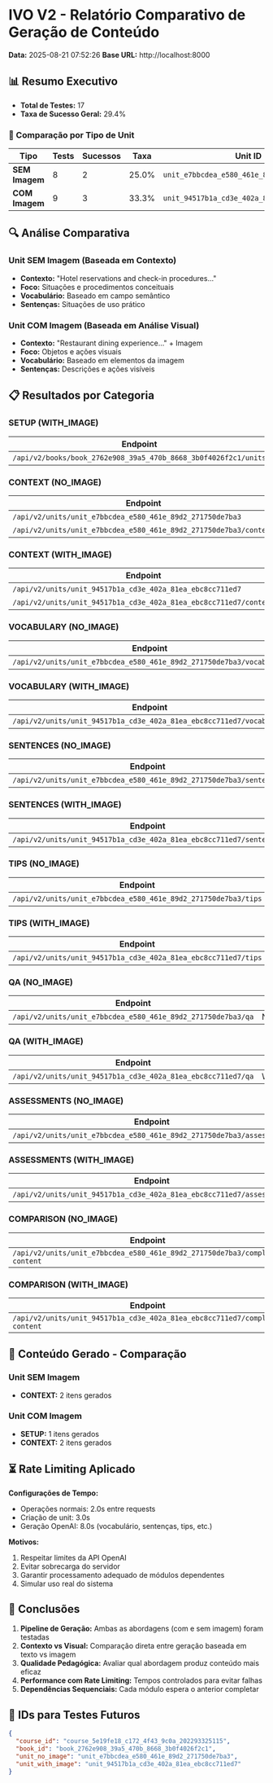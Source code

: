 # IVO V2 - Relatório Comparativo de Geração de Conteúdo

**Data:** 2025-08-21 07:52:26
**Base URL:** http://localhost:8000

## 📊 Resumo Executivo

- **Total de Testes:** 17
- **Taxa de Sucesso Geral:** 29.4%

### 🎯 Comparação por Tipo de Unit

| Tipo | Tests | Sucessos | Taxa | Unit ID |
|------|-------|----------|------|---------|
| **SEM Imagem** | 8 | 2 | 25.0% | `unit_e7bbcdea_e580_461e_89d2_271750de7ba3` |
| **COM Imagem** | 9 | 3 | 33.3% | `unit_94517b1a_cd3e_402a_81ea_ebc8cc711ed7` |

## 🔍 Análise Comparativa

### Unit SEM Imagem (Baseada em Contexto)
- **Contexto:** "Hotel reservations and check-in procedures..."
- **Foco:** Situações e procedimentos conceituais
- **Vocabulário:** Baseado em campo semântico
- **Sentenças:** Situações de uso prático

### Unit COM Imagem (Baseada em Análise Visual)
- **Contexto:** "Restaurant dining experience..." + Imagem
- **Foco:** Objetos e ações visuais
- **Vocabulário:** Baseado em elementos da imagem
- **Sentenças:** Descrições e ações visíveis

## 📋 Resultados por Categoria

### SETUP (WITH_IMAGE)

| Endpoint | Tipo | Status | Tempo | Resultado |
|----------|------|--------|-------|-----------|
| `/api/v2/books/book_2762e908_39a5_470b_8668_3b0f4026f2c1/units` | WITH_IMAGE | 200 | 3281ms | ✅ |
### CONTEXT (NO_IMAGE)

| Endpoint | Tipo | Status | Tempo | Resultado |
|----------|------|--------|-------|-----------|
| `/api/v2/units/unit_e7bbcdea_e580_461e_89d2_271750de7ba3` | NO_IMAGE | 200 | 1231ms | ✅ |
| `/api/v2/units/unit_e7bbcdea_e580_461e_89d2_271750de7ba3/context` | NO_IMAGE | 200 | 1570ms | ✅ |
### CONTEXT (WITH_IMAGE)

| Endpoint | Tipo | Status | Tempo | Resultado |
|----------|------|--------|-------|-----------|
| `/api/v2/units/unit_94517b1a_cd3e_402a_81ea_ebc8cc711ed7` | WITH_IMAGE | 200 | 1003ms | ✅ |
| `/api/v2/units/unit_94517b1a_cd3e_402a_81ea_ebc8cc711ed7/context` | WITH_IMAGE | 200 | 1062ms | ✅ |
### VOCABULARY (NO_IMAGE)

| Endpoint | Tipo | Status | Tempo | Resultado |
|----------|------|--------|-------|-----------|
| `/api/v2/units/unit_e7bbcdea_e580_461e_89d2_271750de7ba3/vocabulary` | NO_IMAGE | 0 | 60009ms | ❌ |
### VOCABULARY (WITH_IMAGE)

| Endpoint | Tipo | Status | Tempo | Resultado |
|----------|------|--------|-------|-----------|
| `/api/v2/units/unit_94517b1a_cd3e_402a_81ea_ebc8cc711ed7/vocabulary` | WITH_IMAGE | 0 | 60012ms | ❌ |
### SENTENCES (NO_IMAGE)

| Endpoint | Tipo | Status | Tempo | Resultado |
|----------|------|--------|-------|-----------|
| `/api/v2/units/unit_e7bbcdea_e580_461e_89d2_271750de7ba3/sentences` | NO_IMAGE | 500 | 34391ms | ❌ |
### SENTENCES (WITH_IMAGE)

| Endpoint | Tipo | Status | Tempo | Resultado |
|----------|------|--------|-------|-----------|
| `/api/v2/units/unit_94517b1a_cd3e_402a_81ea_ebc8cc711ed7/sentences` | WITH_IMAGE | 500 | 43247ms | ❌ |
### TIPS (NO_IMAGE)

| Endpoint | Tipo | Status | Tempo | Resultado |
|----------|------|--------|-------|-----------|
| `/api/v2/units/unit_e7bbcdea_e580_461e_89d2_271750de7ba3/tips` | NO_IMAGE | 400 | 276ms | ❌ |
### TIPS (WITH_IMAGE)

| Endpoint | Tipo | Status | Tempo | Resultado |
|----------|------|--------|-------|-----------|
| `/api/v2/units/unit_94517b1a_cd3e_402a_81ea_ebc8cc711ed7/tips` | WITH_IMAGE | 400 | 276ms | ❌ |
### QA (NO_IMAGE)

| Endpoint | Tipo | Status | Tempo | Resultado |
|----------|------|--------|-------|-----------|
| `/api/v2/units/unit_e7bbcdea_e580_461e_89d2_271750de7ba3/qa` | NO_IMAGE | 400 | 261ms | ❌ |
### QA (WITH_IMAGE)

| Endpoint | Tipo | Status | Tempo | Resultado |
|----------|------|--------|-------|-----------|
| `/api/v2/units/unit_94517b1a_cd3e_402a_81ea_ebc8cc711ed7/qa` | WITH_IMAGE | 429 | 20ms | ❌ |
### ASSESSMENTS (NO_IMAGE)

| Endpoint | Tipo | Status | Tempo | Resultado |
|----------|------|--------|-------|-----------|
| `/api/v2/units/unit_e7bbcdea_e580_461e_89d2_271750de7ba3/assessments` | NO_IMAGE | 400 | 429ms | ❌ |
### ASSESSMENTS (WITH_IMAGE)

| Endpoint | Tipo | Status | Tempo | Resultado |
|----------|------|--------|-------|-----------|
| `/api/v2/units/unit_94517b1a_cd3e_402a_81ea_ebc8cc711ed7/assessments` | WITH_IMAGE | 429 | 13ms | ❌ |
### COMPARISON (NO_IMAGE)

| Endpoint | Tipo | Status | Tempo | Resultado |
|----------|------|--------|-------|-----------|
| `/api/v2/units/unit_e7bbcdea_e580_461e_89d2_271750de7ba3/complete-content` | NO_IMAGE | 404 | 17ms | ❌ |
### COMPARISON (WITH_IMAGE)

| Endpoint | Tipo | Status | Tempo | Resultado |
|----------|------|--------|-------|-----------|
| `/api/v2/units/unit_94517b1a_cd3e_402a_81ea_ebc8cc711ed7/complete-content` | WITH_IMAGE | 404 | 57ms | ❌ |

## 🎯 Conteúdo Gerado - Comparação

### Unit SEM Imagem
- **CONTEXT:** 2 itens gerados

### Unit COM Imagem
- **SETUP:** 1 itens gerados
- **CONTEXT:** 2 itens gerados

## ⏳ Rate Limiting Aplicado

**Configurações de Tempo:**
- Operações normais: 2.0s entre requests
- Criação de unit: 3.0s
- Geração OpenAI: 8.0s (vocabulário, sentenças, tips, etc.)

**Motivos:**
1. Respeitar limites da API OpenAI
2. Evitar sobrecarga do servidor
3. Garantir processamento adequado de módulos dependentes
4. Simular uso real do sistema

## 📝 Conclusões

1. **Pipeline de Geração:** Ambas as abordagens (com e sem imagem) foram testadas
2. **Contexto vs Visual:** Comparação direta entre geração baseada em texto vs imagem
3. **Qualidade Pedagógica:** Avaliar qual abordagem produz conteúdo mais eficaz
4. **Performance com Rate Limiting:** Tempos controlados para evitar falhas
5. **Dependências Sequenciais:** Cada módulo espera o anterior completar

## 🔧 IDs para Testes Futuros

```json
{
  "course_id": "course_5e19fe18_c172_4f43_9c0a_202293325115",
  "book_id": "book_2762e908_39a5_470b_8668_3b0f4026f2c1",
  "unit_no_image": "unit_e7bbcdea_e580_461e_89d2_271750de7ba3",
  "unit_with_image": "unit_94517b1a_cd3e_402a_81ea_ebc8cc711ed7"
}
```

